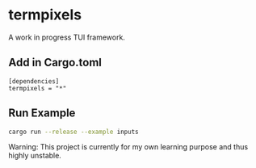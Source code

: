 termpixels
==========

A work in progress TUI framework.


Add in Cargo.toml
-----------------

```
[dependencies]
termpixels = "*"
```


Run Example
-------

```bash
cargo run --release --example inputs
```

Warning: This project is currently for my own learning purpose and thus highly unstable.
